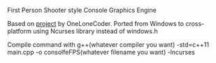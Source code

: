 First Person Shooter style Console Graphics Engine

Based on [project](https://github.com/OneLoneCoder/CommandLineFPS) by OneLoneCoder.
Ported from Windows to cross-platform using Ncurses library instead of windows.h

Compile command with g++(whatever compiler you want) -std=c++11 main.cpp -o consolfeFPS(whatever filename you want) -lncurses
